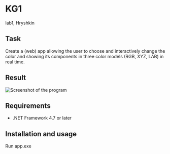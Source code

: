 # KG1
lab1, Hryshkin

## Task

Create a (web) app allowing the user to choose and interactively change the color and showing its components in three 
color models (RGB, XYZ, LAB) in real time.

## Result

![Screenshot of the program](example.png)

## Requirements

* .NET Framework 4.7 or later

## Installation and usage

Run app.exe